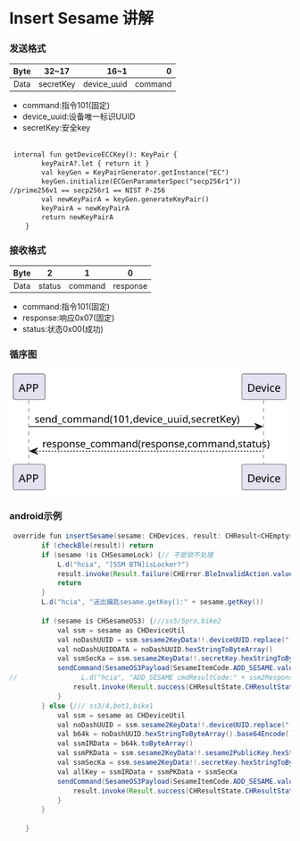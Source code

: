 # Insert Sesame 讲解

### 发送格式

|  Byte  | 32~17|         16~1 |       0 |
|:------:|:----:|-------------:|--------:|
| Data   |secretKey| device_uuid	 | command |

- command:指令101(固定)
- device_uuid:设备唯一标识UUID
- secretKey:安全key
```agsl

 internal fun getDeviceECCKey(): KeyPair {
        keyPairA?.let { return it }
        val keyGen = KeyPairGenerator.getInstance("EC")
        keyGen.initialize(ECGenParameterSpec("secp256r1")) //prime256v1 == secp256r1 == NIST P-256
        val newKeyPairA = keyGen.generateKeyPair()
        keyPairA = newKeyPairA
        return newKeyPairA
    }
```

### 接收格式

| Byte  |    2 |   1   |     0      |
|:---:|:----:|:----:|:-----:|
| Data |  status  | command |response   |
- command:指令101(固定)
- response:响应0x07(固定)
- status:状态0x00(成功)  


### 循序图
![icon](add_sesame.svg)





### android示例
``` java
 override fun insertSesame(sesame: CHDevices, result: CHResult<CHEmpty>) {
        if (checkBle(result)) return
        if (sesame !is CHSesameLock) {// 不是锁不处理
            L.d("hcia", "[SSM BTN]isLocker?")
            result.invoke(Result.failure(CHError.BleInvalidAction.value))
            return
        }
        L.d("hcia", "送出鑰匙sesame.getKey():" + sesame.getKey())

        if (sesame is CHSesameOS3) {///ss5/5pro,bike2
            val ssm = sesame as CHDeviceUtil
            val noDashUUID = ssm.sesame2KeyData!!.deviceUUID.replace("-", "")
            val noDashUUIDDATA = noDashUUID.hexStringToByteArray()
            val ssmSecKa = ssm.sesame2KeyData!!.secretKey.hexStringToByteArray()
            sendCommand(SesameOS3Payload(SesameItemCode.ADD_SESAME.value, noDashUUIDDATA + ssmSecKa)) { ssm2ResponsePayload ->
//                L.d("hcia", "ADD_SESAME cmdResultCode:" + ssm2ResponsePayload.cmdResultCode)
                result.invoke(Result.success(CHResultState.CHResultStateBLE(CHEmpty())))
            }
        } else {/// ss3/4,bot1,bike1
            val ssm = sesame as CHDeviceUtil
            val noDashUUID = ssm.sesame2KeyData!!.deviceUUID.replace("-", "")
            val b64k = noDashUUID.hexStringToByteArray().base64Encode().replace("=", "")
            val ssmIRData = b64k.toByteArray()
            val ssmPKData = ssm.sesame2KeyData!!.sesame2PublicKey.hexStringToByteArray()
            val ssmSecKa = ssm.sesame2KeyData!!.secretKey.hexStringToByteArray()
            val allKey = ssmIRData + ssmPKData + ssmSecKa
            sendCommand(SesameOS3Payload(SesameItemCode.ADD_SESAME.value, allKey)) {
                result.invoke(Result.success(CHResultState.CHResultStateBLE(CHEmpty())))
            }
        }

    }
```
